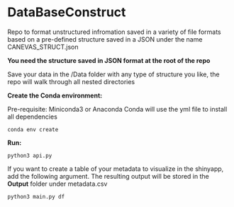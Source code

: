 # DataBaseConstruct

Repo to format unstructured infromation saved in a variety of file formats based on a pre-defined structure saved in a JSON under the name CANEVAS_STRUCT.json

**You need the structure saved in JSON format at the root of the repo**

Save your data in the /Data folder with any type of structure you like, the repo will walk through all nested directories

**Create the Conda environment:**

Pre-requisite: Miniconda3 or Anaconda
Conda will use the yml file to install all dependencies
```
conda env create
```

**Run:**

```
python3 api.py
```

If you want to create a table of your metadata to visualize in the shinyapp, add the following argument. The resulting output will be stored in the **Output** folder under metadata.csv

```
python3 main.py df
```
